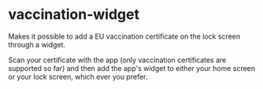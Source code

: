 # vaccination-widget
Makes it possible to add a EU vaccination certificate on the lock screen through a widget.

Scan your certificate with the app (only vaccination certificates are supported so far) and then add the app's widget to either your home screen or your lock screen, which ever you prefer.
